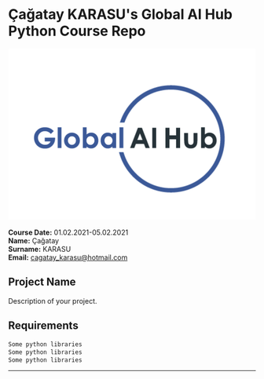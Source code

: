 # Çağatay KARASU's Global AI Hub Python Course Repo
![](img/logo.png)

**Course Date:** 01.02.2021-05.02.2021  
**Name:** Çağatay  
**Surname:** KARASU  
**Email:** cagatay_karasu@hotmail.com  

## Project Name
Description of your project.

## Requirements
```
Some python libraries
Some python libraries
Some python libraries
```
---

